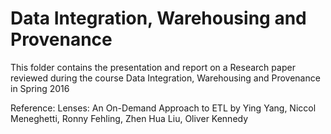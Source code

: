 # Data Integration, Warehousing and Provenance

This folder contains the presentation and report on a Research paper reviewed during the course Data Integration, Warehousing and Provenance in Spring 2016

Reference:
Lenses: An On-Demand Approach to ETL by Ying Yang, Niccol Meneghetti, Ronny Fehling, Zhen Hua Liu, Oliver Kennedy
